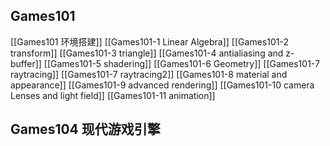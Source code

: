 ## Games101

[[Games101 环境搭建]]
[[Games101-1 Linear Algebra]]
[[Games101-2 transform]]
[[Games101-3 triangle]]
[[Games101-4 antialiasing and z-buffer]]
[[Games101-5 shadering]]
[[Games101-6 Geometry]]
[[Games101-7 raytracing]]
[[Games101-7 raytracing2]]
[[Games101-8 material and appearance]]
[[Games101-9 advanced rendering]]
[[Games101-10 camera Lenses and light field]]
[[Games101-11 animation]]


## Games104 现代游戏引擎


